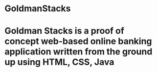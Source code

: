 # GoldmanStacks
<h1>Goldman Stacks is a proof of concept web-based online banking application written from the ground up using HTML, CSS, Java</h1>
